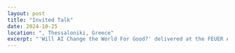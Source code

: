 ```yaml
---
layout: post
title: "Invited Talk"
date: 2024-10-25
location: ", Thessaloniki, Greece"
excerpt: "'Will AI Change the World For Good?' delivered at the FEUER Academic Speakers' Network."
---
```


